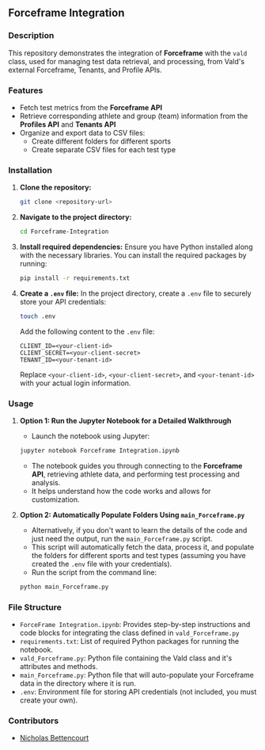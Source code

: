 ## Forceframe Integration

### Description
This repository demonstrates the integration of **Forceframe** with the `vald` class, used for managing test data retrieval, and processing, from Vald's external Forceframe, Tenants, and Profile APIs. 

### Features
- Fetch test metrics from the **Forceframe API**
- Retrieve corresponding athlete and group (team) information from the **Profiles API** and **Tenants API**
- Organize and export data to CSV files:
    - Create different folders for different sports
    - Create separate CSV files for each test type

### Installation

1. **Clone the repository:**
    ```bash
    git clone <repository-url>
    ```

2. **Navigate to the project directory:**
    ```bash
    cd Forceframe-Integration
    ```

3. **Install required dependencies:**
    Ensure you have Python installed along with the necessary libraries. You can install the required packages by running:
    ```bash
    pip install -r requirements.txt
    ```

4. **Create a `.env` file:**
    In the project directory, create a `.env` file to securely store your API credentials:
    ```bash
    touch .env
    ```

    Add the following content to the `.env` file:
    ```
    CLIENT_ID=<your-client-id>
    CLIENT_SECRET=<your-client-secret>
    TENANT_ID=<your-tenant-id>
    ```

    Replace `<your-client-id>`, `<your-client-secret>`, and `<your-tenant-id>` with your actual login information.

### Usage

1. **Option 1: Run the Jupyter Notebook for a Detailed Walkthrough**
    - Launch the notebook using Jupyter:
    ```bash
    jupyter notebook Forceframe Integration.ipynb
    ```
    - The notebook guides you through connecting to the **Forceframe API**, retrieving athlete data, and performing test processing and analysis.
    - It helps understand how the code works and allows for customization.

2. **Option 2: Automatically Populate Folders Using `main_Forceframe.py`**
    - Alternatively, if you don't want to learn the details of the code and just need the output, run the `main_Forceframe.py` script.
    - This script will automatically fetch the data, process it, and populate the folders for different sports and test types (assuming you have created the `.env` file with your credentials).
    - Run the script from the command line:
    ```bash
    python main_Forceframe.py
    ```

### File Structure
- `ForceFrame Integration.ipynb`: Provides step-by-step instructions and code blocks for integrating the class defined in `vald_Forceframe.py`
- `requirements.txt`: List of required Python packages for running the notebook.
- `vald_Forceframe.py`: Python file containing the Vald class and it's attributes and methods. 
- `main_Forceframe.py`: Python file that will auto-populate your Forceframe data in the directory where it is run.
- `.env`: Environment file for storing API credentials (not included, you must create your own).



### Contributors
- [Nicholas Bettencourt](https://github.com/nbetts2020)
